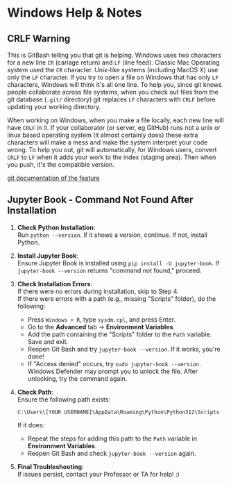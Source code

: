 # Windows Help & Notes

## CRLF Warning 

This is GitBash telling you that git is helping.  Windows uses two characters for a new line `CR` (cariage return) and `LF` (line feed).
Classic Mac Operating system used the `CR` character.  Unix-like systems (including MacOS X) use only the `LF` character. 
If you try to open a file on Windows that has only `LF` characters, Windows will think it's all one line. To help you, 
since git knows people collaborate across file systems, when you check out files from the git database (`.git/` directory)
git replaces `LF` characters with `CRLF` before updating your working directory. 

When working on Windows, when you make a file locally, each new line will have `CRLF` in it. If your collaborator
(or server, eg GitHub) runs not a unix or linux based operating system (it almost certainly does) these extra 
characters will make a mess and make the system interpret your code wrong. To help you out, 
git will automatically, for Windows users, convert `CRLF` to `LF` when it adds
your work to the index (staging area). Then when you push, it's the compatible version. 

[git documentation of the feature](https://git-scm.com/book/en/v2/Customizing-Git-Git-Configuration#Formatting-and-Whitespace) 


## Jupyter Book - Command Not Found After Installation

1. **Check Python Installation**:  
   Run `python --version`. If it shows a version, continue. If not, install Python.

2. **Install Jupyter Book**:  
   Ensure Jupyter Book is installed using `pip install -U jupyter-book`. If `jupyter-book --version` returns "command not found," proceed.

3. **Check Installation Errors**:  
   If there were no errors during installation, skip to Step 4.  
   If there were errors with a path (e.g., missing "Scripts" folder), do the following:
   - Press `Windows + R`, type `sysdm.cpl`, and press Enter.
   - Go to the **Advanced** tab → **Environment Variables**.
   - Add the path containing the "Scripts" folder to the `Path` variable. Save and exit.
   - Reopen Git Bash and try `jupyter-book --version`. If it works, you're done!  
   - If "Access denied" occurs, try `sudo jupyter-book --version`. Windows Defender may prompt you to unlock the file. After unlocking, try the command again.

4. **Check Path**:  
   Ensure the following path exists:
   ```
   C:\Users\[YOUR USERNAME]\AppData\Roaming\Python\Python312\Scripts
   ```
   If it does:
   - Repeat the steps for adding this path to the `Path` variable in **Environment Variables**.
   - Reopen Git Bash and check `jupyter-book --version` again.  

5. **Final Troubleshooting**:  
   If issues persist, contact your Professor or TA for help! :)
